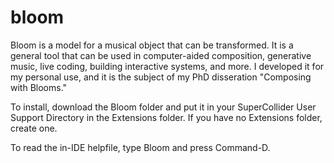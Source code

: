 # bloom

Bloom is a model for a musical object that can be transformed. It is a general tool that can be used in computer-aided composition, generative music, live coding, building interactive systems, and more. I developed it for my personal use, and it is the subject of my PhD disseration "Composing with Blooms."

To install, download the Bloom folder and put it in your SuperCollider User Support Directory in the Extensions folder.  If you have no Extensions folder, create one.

To read the in-IDE helpfile, type Bloom and press Command-D.

